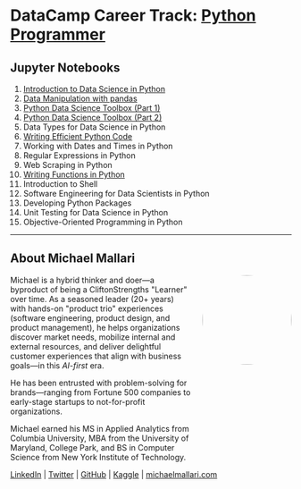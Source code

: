 # DataCamp Career Track: <a href="https://app.datacamp.com/learn/career-tracks/python-programmer" target="_blank">Python Programmer</a>

## Jupyter Notebooks

1. [Introduction to Data Science in Python](https://gist.github.com/michaelmallari/db51ca02ce570917cb8f39aa53697344)
1. [Data Manipulation with pandas](https://gist.github.com/michaelmallari/72da10b6d5c28f01ffcacac2370d3ce7)
1. [Python Data Science Toolbox (Part 1)](https://gist.github.com/michaelmallari/e490ab0b73c127625dd08e6a49c73c59)
1. [Python Data Science Toolbox (Part 2)](https://gist.github.com/michaelmallari/adced96a83afddeff52d278fd88db9c2)
1. Data Types for Data Science in Python
1. [Writing Efficient Python Code](https://gist.github.com/michaelmallari/883d90dd837512112bc06d72ffc99d46)
1. Working with Dates and Times in Python
1. Regular Expressions in Python
1. Web Scraping in Python
1. [Writing Functions in Python](https://gist.github.com/michaelmallari/3a376d3352f0e54f6c23b6013536f884)
1. Introduction to Shell
1. Software Engineering for Data Scientists in Python
1. Developing Python Packages
1. Unit Testing for Data Science in Python
1. Objective-Oriented Programming in Python

---

## About Michael Mallari

<img src="https://www.michaelmallari.com/img/headshot.jpg" width="160" height="160" align="right" style="margin: 0px 0px 160px 20px; border-radius: 50%;" />

Michael is a hybrid thinker and doer—a byproduct of being a CliftonStrengths "Learner" over time. As a seasoned leader (20+ years) with hands-on "product trio" experiences (software engineering, product design, and product management), he helps organizations discover market needs, mobilize internal and external resources, and deliver delightful customer experiences that align with business goals—in this *AI-first* era.

He has been entrusted with problem-solving for brands—ranging from Fortune 500 companies to early-stage startups to not-for-profit organizations.

Michael earned his MS in Applied Analytics from Columbia University, MBA from the University of Maryland, College Park, and BS in Computer Science from New York Institute of Technology.

<a href="https://www.linkedin.com/in/mmallari" target="_blank">LinkedIn</a> | <a href="https://twitter.com/MichaelMallari" target="_blank">Twitter</a> | <a href="https://github.com/michaelmallari" target="_blank">GitHub</a> | <a href="https://www.kaggle.com/michaelmallari" target="_blank">Kaggle</a> | <a href="https://www.michaelmallari.com" target="_blank">michaelmallari.com</a>
